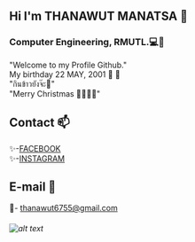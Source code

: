 ## Hi I'm THANAWUT MANATSA  👋
### Computer Engineering, RMUTL.💻💖
"Welcome to my Profile Github."<br>
My birthday 22 MAY, 2001 🎁 🎉<br>
"กินข้าวยังจ๊ะ🍛"<br>
"Merry Christmas 🎅🎄🎁🔔"

## Contact 📫
✨-[FACEBOOK](https://www.facebook.com/thnmnss "Thanawut Manatsa")<br>
✨-[INSTAGRAM](https://www.instagram.com/thnmns/ "thnmns")<br>

## E-mail 📧
📧- thanawut6755@gmail.com

###### ![alt text](https://drive.google.com/uc?id=1ZUtxT6zlXo6u9Cd-aQ_RWLy6F3rmy0jn "Me")

<!--
**thanawut22/thanawut22** is a ✨ _special_ ✨ repository because its `README.md` (this file) appears on your GitHub profile.

Here are some ideas to get you started:

- 🔭 I’m currently working on ...
- 🌱 I’m currently learning ...
- 👯 I’m looking to collaborate on ...
- 🤔 I’m looking for help with ...
- 💬 Ask me about ...
- 📫 How to reach me: ...
- 😄 Pronouns: ...
- ⚡ Fun fact: ...
-->
